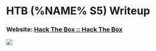 # HTB (%NAME% S5) Writeup
### Website: [Hack The Box :: Hack The Box]( URL )

![](/images/result.png)